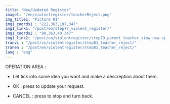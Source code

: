 ```yaml
---
title: "New/Updated Register"
image1: "/en/violentregister/teacherReject.png"
img_title1: "Picture 01"
img1_coords1 : "222,363,197,347"
img1_link1: "/post/en/step77_violent_register/"
img1_coords2 : "90,363,40,347"
img1_link2: "/post/en/violentregister/step79_parent_teacher_view_new_update/"
tranvi : "/post/vi/violentregister/step81_teacher_reject/"
tranen : "/post/en/violentregister/step81_teacher_reject/"
lang : "eng"
---
```

OPERATION AREA :

- Let tick into some idea you want and make a descreption about them. 


- OK : press to update your request.

- CANCEL : press to stop and turn back.